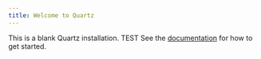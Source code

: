 ```yaml
---
title: Welcome to Quartz
---
```


This is a blank Quartz installation. TEST
See the [documentation](https://quartz.jzhao.xyz) for how to get started.
